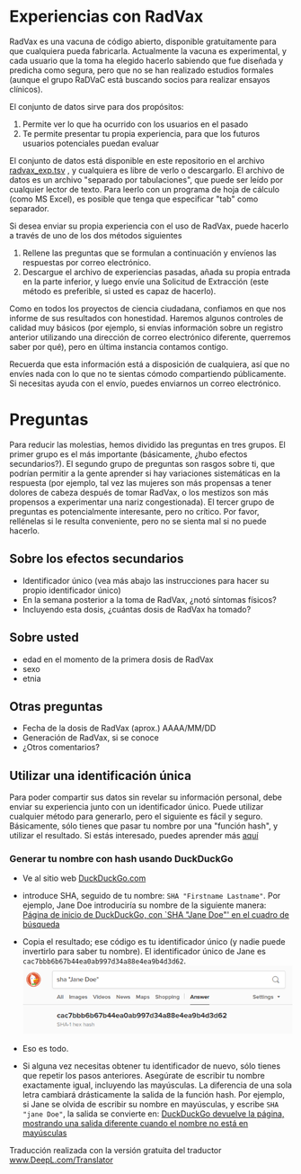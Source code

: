 # Experiencias con RadVax

RadVax es una vacuna de código abierto, disponible gratuitamente para que cualquiera pueda fabricarla.  Actualmente la vacuna es experimental, y cada usuario que la toma ha elegido hacerlo sabiendo que fue diseñada y predicha como segura, pero que no se han realizado estudios formales (aunque el grupo RaDVaC está buscando socios para realizar ensayos clínicos).

El conjunto de datos sirve para dos propósitos:
1. Permite ver lo que ha ocurrido con los usuarios en el pasado
2. Te permite presentar tu propia experiencia, para que los futuros usuarios potenciales puedan evaluar

El conjunto de datos está disponible en este repositorio en el archivo [radvax_exp.tsv](/radvax_exp.tsv) , y cualquiera es libre de verlo o descargarlo.  El archivo de datos es un archivo "separado por tabulaciones", que puede ser leído por cualquier lector de texto. Para leerlo con un programa de hoja de cálculo (como MS Excel), es posible que tenga que especificar "tab" como separador.  

Si desea enviar su propia experiencia con el uso de RadVax, puede hacerlo a través de uno de los dos métodos siguientes

1. Rellene las preguntas que se formulan a continuación y envíenos las respuestas por correo electrónico.
2. Descargue el archivo de experiencias pasadas, añada su propia entrada en la parte inferior, y luego envíe una Solicitud de Extracción (este método es preferible, si usted es capaz de hacerlo).

Como en todos los proyectos de ciencia ciudadana, confiamos en que nos informe de sus resultados con honestidad.  Haremos algunos controles de calidad muy básicos (por ejemplo, si envías información sobre un registro anterior utilizando una dirección de correo electrónico diferente, querremos saber por qué), pero en última instancia contamos contigo.

Recuerda que esta información está a disposición de cualquiera, así que no envíes nada con lo que no te sientas cómodo compartiendo públicamente.  Si necesitas ayuda con el envío, puedes enviarnos un correo electrónico.


# Preguntas
Para reducir las molestias, hemos dividido las preguntas en tres grupos.  El primer grupo es el más importante (básicamente, ¿hubo efectos secundarios?).  El segundo grupo de preguntas son rasgos sobre ti, que podrían permitir a la gente aprender si hay variaciones sistemáticas en la respuesta (por ejemplo, tal vez las mujeres son más propensas a tener dolores de cabeza después de tomar RadVax, o los mestizos son más propensos a experimentar una nariz congestionada).  El tercer grupo de preguntas es potencialmente interesante, pero no crítico.  Por favor, rellénelas si le resulta conveniente, pero no se sienta mal si no puede hacerlo.

## Sobre los efectos secundarios
- Identificador único (vea más abajo las instrucciones para hacer su propio identificador único)
- En la semana posterior a la toma de RadVax, ¿notó síntomas físicos?
- Incluyendo esta dosis, ¿cuántas dosis de RadVax ha tomado?

## Sobre usted
- edad en el momento de la primera dosis de RadVax
- sexo
- etnia

## Otras preguntas
- Fecha de la dosis de RadVax (aprox.)  AAAA/MM/DD
- Generación de RadVax, si se conoce
- ¿Otros comentarios?


## Utilizar una identificación única
Para poder compartir sus datos sin revelar su información personal, debe enviar su experiencia junto con un identificador único.  Puede utilizar cualquier método para generarlo, pero el siguiente es fácil y seguro.  Básicamente, sólo tienes que pasar tu nombre por una "función hash", y utilizar el resultado.  Si estás interesado, puedes aprender más [aquí](https://www.kalzumeus.com/essays/dropping-hashes/)

### Generar tu nombre con hash usando DuckDuckGo
- Ve al sitio web [DuckDuckGo.com](https://duckduckgo.com/)
- introduce SHA, seguido de tu nombre: `SHA "Firstname Lastname"`.  Por ejemplo, Jane Doe introduciría su nombre de la siguiente manera:
[Página de inicio de DuckDuckGo, con `SHA "Jane Doe"' en el cuadro de búsqueda](/figs/DDG__homepage.png)

- Copia el resultado; ese código es tu identificador único (y nadie puede invertirlo para saber tu nombre).  El identificador único de Jane es `cac7bbb6b67b44ea0ab997d34a88e4ea9b4d3d62`.
![DuckDuckGo devuelve la página, mostrando el identificador único de Jane](/figs/DDG__Jane_Doe.png)

- Eso es todo.

- Si alguna vez necesitas obtener tu identificador de nuevo, sólo tienes que repetir los pasos anteriores.  Asegúrate de escribir tu nombre exactamente igual, incluyendo las mayúsculas.  La diferencia de una sola letra cambiará drásticamente la salida de la función hash.  Por ejemplo, si Jane se olvida de escribir su nombre en mayúsculas, y escribe `SHA "jane Doe"`, la salida se convierte en:
[DuckDuckGo devuelve la página, mostrando una salida diferente cuando el nombre no está en mayúsculas](/figs/DDG__jane_Doe.png)


Traducción realizada con la versión gratuita del traductor www.DeepL.com/Translator
